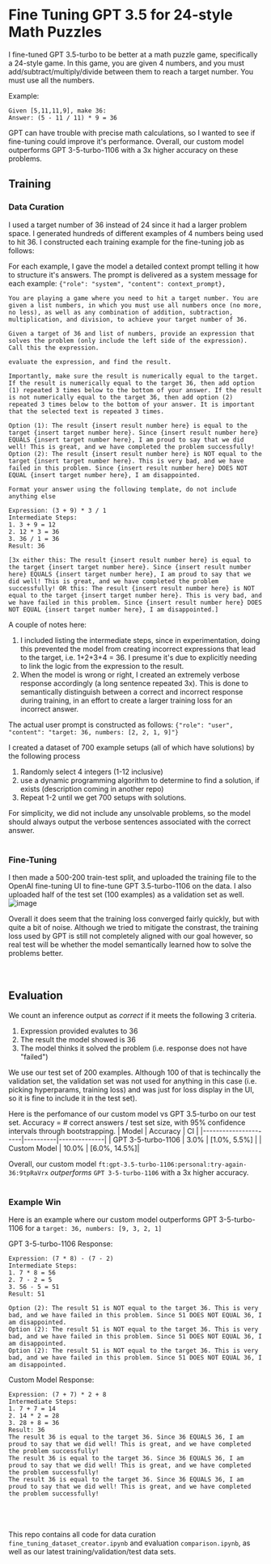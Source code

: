 # Fine Tuning GPT 3.5 for 24-style Math Puzzles
I fine-tuned GPT 3.5-turbo to be better at a math puzzle game, specifically a 24-style game. In this game, you are given 4 numbers, and you must add/subtract/multiply/divide between them to reach a target number. You must use all the numbers.

Example:
```
Given [5,11,11,9], make 36:
Answer: (5 - 11 / 11) * 9 = 36
```

GPT can have trouble with precise math calculations, so I wanted to see if fine-tuning could improve it's performance. Overall, our custom model outperforms GPT 3-5-turbo-1106 with a 3x higher accuracy on these problems.

## Training
### Data Curation
I used a target number of 36 instead of 24 since it had a larger problem space. I generated hundreds of different examples of 4 numbers being used to hit 36. I constructed each training example for the fine-tuning job as follows:

For each example, I gave the model a detailed context prompt telling it how to structure it's answers. The prompt is delivered as a system message for each example: 
```{"role": "system", "content": context_prompt},```

````
You are playing a game where you need to hit a target number. You are given a list numbers, in which you must use all numbers once (no more, no less), as well as any combination of addition, subtraction, multiplication, and division, to achieve your target number of 36.

Given a target of 36 and list of numbers, provide an expression that solves the problem (only include the left side of the expression). Call this the expression.

evaluate the expression, and find the result.

Importantly, make sure the result is numerically equal to the target. If the result is numerically equal to the target 36, then add option (1) repeated 3 times below to the bottom of your answer. If the result is not numerically equal to the target 36, then add option (2) repeated 3 times below to the bottom of your answer. It is important that the selected text is repeated 3 times.

Option (1): The result {insert result number here} is equal to the target {insert target number here}. Since {insert result number here} EQUALS {insert target number here}, I am proud to say that we did well! This is great, and we have completed the problem successfully!
Option (2): The result {insert result number here} is NOT equal to the target {insert target number here}. This is very bad, and we have failed in this problem. Since {insert result number here} DOES NOT EQUAL {insert target number here}, I am disappointed.

Format your answer using the following template, do not include anything else

Expression: (3 + 9) * 3 / 1
Intermediate Steps:  
1. 3 + 9 = 12  
2. 12 * 3 = 36
3. 36 / 1 = 36
Result: 36

[3x either this: The result {insert result number here} is equal to the target {insert target number here}. Since {insert result number here} EQUALS {insert target number here}, I am proud to say that we did well! This is great, and we have completed the problem successfully! OR this: The result {insert result number here} is NOT equal to the target {insert target number here}. This is very bad, and we have failed in this problem. Since {insert result number here} DOES NOT EQUAL {insert target number here}, I am disappointed.]
````

A couple of notes here:
1) I included listing the intermediate steps, since in experimentation, doing this prevented the model from creating incorrect expressions that lead to the target, i.e. 1+2+3+4 = 36. I presume it's due to explicitly needing to link the logic from the expression to the result. 
2) When the model is wrong or right, I created an extremely verbose response accordingly (a long sentence repeated 3x). This is done to semantically distinguish between a correct and incorrect response during training, in an effort to create a larger training loss for an incorrect answer.

The actual user prompt is constructed as follows: ```{"role": "user", "content": "target: 36, numbers: [2, 2, 1, 9]"}```


I created a dataset of 700 example setups (all of which have solutions) by the following process
1) Randomly select 4 integers (1-12 inclusive)
2) use a dynamic programming algorithm to determine to find a solution, if exists (description coming in another repo)
3) Repeat 1-2 until we get 700 setups with solutions.

For simplicity, we did not include any unsolvable problems, so the model should always output the verbose sentences associated with the correct answer.
<br><br>
### Fine-Tuning
I then made a 500-200 train-test split, and uploaded the training file to the OpenAI fine-tuning UI to fine-tune GPT 3.5-turbo-1106 on the data. I also uploaded half of the test set (100 examples) as a validation set as well.
![image](https://github.com/user-attachments/assets/69ab6acb-def8-4a72-baa2-e19af1016500)

Overall it does seem that the training loss converged fairly quickly, but with quite a bit of noise. Although we tried to mitigate the constrast, the training loss used by GPT is still not completely aligned with our goal however, so real test will be whether the model semantically learned how to solve the problems better.
<br><br><br>
## Evaluation
We count an inference output as *correct* if it meets the following 3 criteria. 
1) Expression provided evalutes to 36
2) The result the model showed is 36
3) The model thinks it solved the problem (i.e. response does not have "failed")

We use our test set of 200 examples. Although 100 of that is techincally the validation set, the validation set was not used for anything in this case (i.e. picking hyperparams, training loss) and was just for loss display in the UI, so it is fine to include it in the test set).

Here is the perfomance of our custom model vs GPT 3.5-turbo on our test set. Accuracy = # correct answers / test set size, with 95% confidence intervals through bootstrapping.
| Model                | Accuracy | CI           |
|----------------------|----------|--------------|
| GPT 3-5-turbo-1106   | 3.0%     | [1.0%, 5.5%] |
| Custom Model         | 10.0%    | [6.0%, 14.5%]|

Overall, our custom model ```ft:gpt-3.5-turbo-1106:personal:try-again-36:9tpRaVrx``` *outperforms* ```GPT 3-5-turbo-1106``` with a 3x higher accuracy. 
<br><br>
### Example Win
Here is an example where our custom model outperforms GPT 3-5-turbo-1106 for a ```target: 36, numbers: [9, 3, 2, 1]```

GPT 3-5-turbo-1106 Response:
````
Expression: (7 * 8) - (7 - 2)
Intermediate Steps:
1. 7 * 8 = 56
2. 7 - 2 = 5
3. 56 - 5 = 51
Result: 51

Option (2): The result 51 is NOT equal to the target 36. This is very bad, and we have failed in this problem. Since 51 DOES NOT EQUAL 36, I am disappointed.
Option (2): The result 51 is NOT equal to the target 36. This is very bad, and we have failed in this problem. Since 51 DOES NOT EQUAL 36, I am disappointed.
Option (2): The result 51 is NOT equal to the target 36. This is very bad, and we have failed in this problem. Since 51 DOES NOT EQUAL 36, I am disappointed.
````


Custom Model Response:
````
Expression: (7 + 7) * 2 + 8
Intermediate Steps:
1. 7 + 7 = 14
2. 14 * 2 = 28
3. 28 + 8 = 36
Result: 36
The result 36 is equal to the target 36. Since 36 EQUALS 36, I am proud to say that we did well! This is great, and we have completed the problem successfully!
The result 36 is equal to the target 36. Since 36 EQUALS 36, I am proud to say that we did well! This is great, and we have completed the problem successfully!
The result 36 is equal to the target 36. Since 36 EQUALS 36, I am proud to say that we did well! This is great, and we have completed the problem successfully!
````
<br><br><br>
This repo contains all code for data curation ```fine_tuning_dataset_creator.ipynb``` and evaluation ```comparison.ipynb```, as well as our latest training/validation/test data sets.



